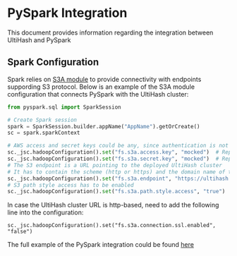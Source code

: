 # PySpark Integration

This document provides information regarding the integration between UltiHash and PySpark

## Spark Configuration

Spark relies on [S3A module](https://hadoop.apache.org/docs/stable/hadoop-aws/tools/hadoop-aws/index.html) to provide connectivity with endpoints suppording S3 protocol. Below is an example of the S3A module configuration that connects PySpark with the UltiHash cluster:
```python
from pyspark.sql import SparkSession

# Create Spark session
spark = SparkSession.builder.appName("AppName").getOrCreate()
sc = spark.sparkContext

# AWS access and secret keys could be any, since authentication is not yet supported by UltiHash
sc._jsc.hadoopConfiguration().set("fs.s3a.access.key", "mocked")  # Replace with the corresponding UltiHash credentials
sc._jsc.hadoopConfiguration().set("fs.s3a.secret.key", "mocked")  # Replace with the corresponding UltiHash credentials
# The S3 endpoint is a URL pointing to the deployed UltiHash cluster
# It has to contain the scheme (http or https) and the domain name of the cluster endpoint
sc._jsc.hadoopConfiguration().set("fs.s3a.endpoint", "https://ultihash.cluster.io")
# S3 path style access has to be enabled
sc._jsc.hadoopConfiguration().set("fs.s3a.path.style.access", "true")
``` 
In case the UltiHash cluster URL is http-based, need to add the following line into the configuration:
```
sc._jsc.hadoopConfiguration().set("fs.s3a.connection.ssl.enabled", "false")
```

The full example of the PySpark integration could be found [here](./integration.py)